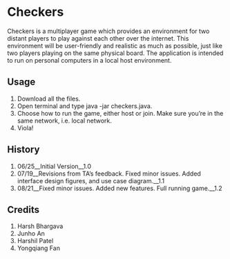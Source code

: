 # Checkers
Checkers is a multiplayer game which provides an environment for two distant players to play against each other over the internet. This environment will be user-friendly and realistic as much as possible, just like two players playing on the same physical board. The application is intended to run on personal computers in a local host environment.

## Usage

1. Download all the files.
2. Open terminal and type java -jar checkers.java.
3. Choose how to run the game, either host or join. Make sure you’re in the same network, i.e. local network.
4. Viola! 

## History

1. 06/25__Initial Version__1.0
2. 07/19__Revisions from TA’s feedback. Fixed minor issues. Added interface design figures, and use case diagram.__1.1
3. 08/21__Fixed minor issues. Added new features. Full running game.__1.2

## Credits

1. Harsh Bhargava
2. Junho An
3. Harshil Patel
4. Yongqiang Fan
